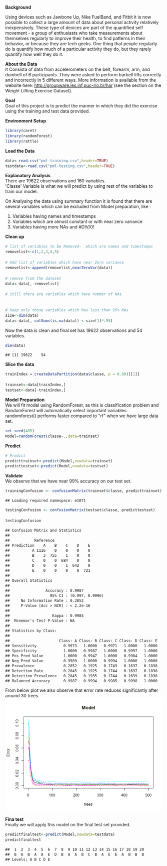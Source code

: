 <b>Background</b>

Using devices such as Jawbone Up, Nike FuelBand, and Fitbit it is now possible to collect a large amount of data about personal activity relatively inexpensively. These type of devices are part of the quantified self movement - a group of enthusiasts who take measurements about themselves regularly to improve their health, to find patterns in their behavior, or because they are tech geeks. One thing that people regularly do is quantify how much of a particular activity they do, but they rarely quantify how well they do it.

<b>About the Data</b><br>
It Consista of data from accelerometers on the belt, forearm, arm, and dumbell of 6 participants. They were asked to perform barbell lifts correctly and incorrectly in 5 different ways. More information is available from the website here: http://groupware.les.inf.puc-rio.br/har (see the section on the Weight Lifting Exercise Dataset). 

<b>Goal</b><br>
Goal of this project is to predict the manner in which they did the exercise using the training and test data provided.

<b>Environment Setup</b>

```r
library(caret)
library(randomForest)
library(rattle)
```

<b>Load the Data</b>

```r
data<-read.csv("pml-training.csv",header=TRUE)
testdata<-read.csv("pml-testing.csv",header=TRUE)
```

<b>Explanatory Analysis</b><br>
There are 19622 observations and 160 variables.<br> 'Classe' Variable is what we will predict by using rest of the variables to train our model.<br>

On Analysing the data using summary function it is found that there are several variables which can be excluded from Model preparation, like :<br>
1. Variables having names and timestamps <br>
2. Variables which are almost constant or with near zero variance <br>
3. Variables having more NAs and #DIV/0!

<b>Clean up</B>

```r
# list of variables to be Removed-  which are names and timestamps
removelist<-c(1,2,3,4,5)

# Add list of variables which have near Zero variance
removelist<-append(removelist,nearZeroVar(data))

# remove from the dataset
data<-data[,-removelist]

# Still there are variables which have number of NAs


# Keep only those variables which has less than 95% NAs
size<-dim(data)
data<-data[, colSums(is.na(data)) < size[1]*.95] 
```

Now the data is clean and final set has 19622 observations and 54 variables.

```r
dim(data)
```

```
## [1] 19622    54
```

<B> Slice the data </b>

```r
trainIndex = createDataPartition(data$classe, p = 0.80)[[1]]

trainset<-data[trainIndex,]
testset<-data[-trainIndex,]
```

<b>Model Preparation</b><br>
We will fit model using RandomForest, as this is classification problem and RandomForest will automatically select important variables.<br>
randomforest() performs faster compared to "rf" when we have large data set.


```r
set.seed(405)
Model=randomForest(classe~.,data=trainset)
```

<b>Predict</b>

```r
# Predict
predicttrainset<-predict(Model,newdata=trainset)
predicttestset<-predict(Model,newdata=testset)
```

<b> Validate </b><br>
We observe that we have near 99% accuracy on our test set. <br>

```r
trainingConfusion <- confusionMatrix(trainset$classe, predicttrainset)
```

```
## Loading required namespace: e1071
```

```r
testingConfusion <- confusionMatrix(testset$classe, predicttestset)

testingConfusion
```

```
## Confusion Matrix and Statistics
## 
##           Reference
## Prediction    A    B    C    D    E
##          A 1116    0    0    0    0
##          B    3  755    1    0    0
##          C    0    0  684    0    0
##          D    0    0    1  642    0
##          E    0    0    0    0  721
## 
## Overall Statistics
##                                          
##                Accuracy : 0.9987         
##                  95% CI : (0.997, 0.9996)
##     No Information Rate : 0.2852         
##     P-Value [Acc > NIR] : < 2.2e-16      
##                                          
##                   Kappa : 0.9984         
##  Mcnemar's Test P-Value : NA             
## 
## Statistics by Class:
## 
##                      Class: A Class: B Class: C Class: D Class: E
## Sensitivity            0.9973   1.0000   0.9971   1.0000   1.0000
## Specificity            1.0000   0.9987   1.0000   0.9997   1.0000
## Pos Pred Value         1.0000   0.9947   1.0000   0.9984   1.0000
## Neg Pred Value         0.9989   1.0000   0.9994   1.0000   1.0000
## Prevalence             0.2852   0.1925   0.1749   0.1637   0.1838
## Detection Rate         0.2845   0.1925   0.1744   0.1637   0.1838
## Detection Prevalence   0.2845   0.1935   0.1744   0.1639   0.1838
## Balanced Accuracy      0.9987   0.9994   0.9985   0.9998   1.0000
```

From below plot we also observe that error rate reduces significantly after around 30 trees.
![](ProjectHARRmd_files/figure-html/unnamed-chunk-9-1.png) 

<b>Fina test</b><br>
Finally we will apply this model on the final test set provided.

```r
predictfinaltest<-predict(Model,newdata=testdata)
predictfinaltest
```

```
##  1  2  3  4  5  6  7  8  9 10 11 12 13 14 15 16 17 18 19 20 
##  B  A  B  A  A  E  D  B  A  A  B  C  B  A  E  E  A  B  B  B 
## Levels: A B C D E
```
